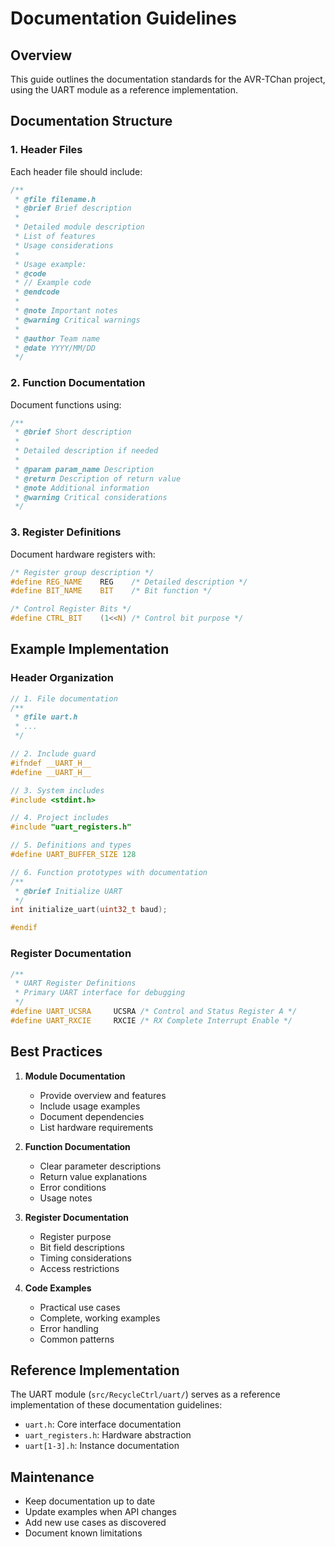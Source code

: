 # Documentation Guidelines

## Overview
This guide outlines the documentation standards for the AVR-TChan project, using the UART module as a reference implementation.

## Documentation Structure

### 1. Header Files
Each header file should include:

```c
/**
 * @file filename.h
 * @brief Brief description
 *
 * Detailed module description
 * List of features
 * Usage considerations
 *
 * Usage example:
 * @code
 * // Example code
 * @endcode
 *
 * @note Important notes
 * @warning Critical warnings
 *
 * @author Team name
 * @date YYYY/MM/DD
 */
```

### 2. Function Documentation
Document functions using:

```c
/**
 * @brief Short description
 *
 * Detailed description if needed
 *
 * @param param_name Description
 * @return Description of return value
 * @note Additional information
 * @warning Critical considerations
 */
```

### 3. Register Definitions
Document hardware registers with:

```c
/* Register group description */
#define REG_NAME    REG    /* Detailed description */
#define BIT_NAME    BIT    /* Bit function */

/* Control Register Bits */
#define CTRL_BIT    (1<<N) /* Control bit purpose */
```

## Example Implementation

### Header Organization
```c
// 1. File documentation
/**
 * @file uart.h
 * ...
 */

// 2. Include guard
#ifndef __UART_H__
#define __UART_H__

// 3. System includes
#include <stdint.h>

// 4. Project includes
#include "uart_registers.h"

// 5. Definitions and types
#define UART_BUFFER_SIZE 128

// 6. Function prototypes with documentation
/**
 * @brief Initialize UART
 */
int initialize_uart(uint32_t baud);

#endif
```

### Register Documentation
```c
/**
 * UART Register Definitions
 * Primary UART interface for debugging
 */
#define UART_UCSRA     UCSRA /* Control and Status Register A */
#define UART_RXCIE     RXCIE /* RX Complete Interrupt Enable */
```

## Best Practices

1. **Module Documentation**
   - Provide overview and features
   - Include usage examples
   - Document dependencies
   - List hardware requirements

2. **Function Documentation**
   - Clear parameter descriptions
   - Return value explanations
   - Error conditions
   - Usage notes

3. **Register Documentation**
   - Register purpose
   - Bit field descriptions
   - Timing considerations
   - Access restrictions

4. **Code Examples**
   - Practical use cases
   - Complete, working examples
   - Error handling
   - Common patterns

## Reference Implementation
The UART module (`src/RecycleCtrl/uart/`) serves as a reference implementation of these documentation guidelines:

- `uart.h`: Core interface documentation
- `uart_registers.h`: Hardware abstraction
- `uart[1-3].h`: Instance documentation

## Maintenance
- Keep documentation up to date
- Update examples when API changes
- Add new use cases as discovered
- Document known limitations
